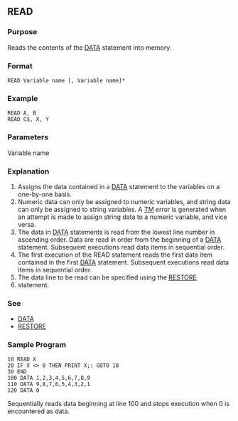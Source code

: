 ## READ

### Purpose

Reads the contents of the [DATA](DATA.md) statement into memory.

### Format

```basic
READ Variable name [, Variable name]*
```

### Example

```basic
READ A, B
READ C$, X, Y
```

### Parameters

Variable name

### Explanation
1. Assigns the data contained in a [DATA](DATA.md) statement to the variables
on a one-by-one basis.
2. Numeric data can only be assigned to numeric variables, and string data
can only be assigned to string variables. A [TM](../errors/TM.md) error is generated when an
attempt is made to assign string data to a numeric variable, and vice versa.
3. The data in [DATA](DATA.md) statements is read from the lowest line
number in ascending order. Data are read in order from the beginning of a 
[DATA](DATA.md) statement. Subsequent executions read data items in 
sequential order. 
4. The first execution of the READ statement reads the first data item contained
in the first [DATA](DATA.md) statement. Subsequent executions read data items
in sequential order.
5. The data line to be read can be specified using the [RESTORE](RESTORE.md) 
6. statement.

### See
- [DATA](DATA.md)
- [RESTORE](RESTORE.md)

### Sample Program

```basic
10 READ X
20 IF X <> 0 THEN PRINT X;: GOTO 10
30 END
100 DATA 1,2,3,4,5,6,7,8,9
110 DATA 9,8,7,6,5,4,3,2,1
120 DATA 0
```

Sequentially reads data beginning at line 100 and stops execution when 0 
is encountered as data.

